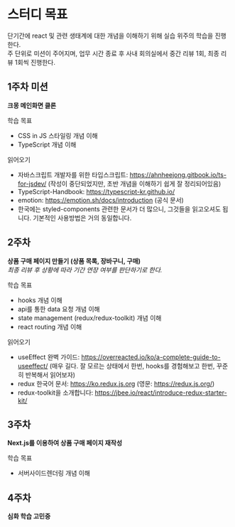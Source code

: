 # 스터디 목표

단기간에 react 및 관련 생태계에 대한 개념을 이해하기 위해 실습 위주의 학습을 진행한다.  
주 단위로 미션이 주어지며, 업무 시간 종료 후 사내 회의실에서 중간 리뷰 1회, 최종 리뷰 1회씩 진행한다.

## 1주차 미션
**크몽 메인화면 클론**  

학습 목표
- CSS in JS 스타일링 개념 이해
- TypeScript 개념 이해

읽어오기
- 자바스크립트 개발자를 위한 타입스크립트: https://ahnheejong.gitbook.io/ts-for-jsdev/ (작성이 중단되었지만, 초반 개념을 이해하기 쉽게 잘 정리되어있음)
- TypeScript-Handbook: https://typescript-kr.github.io/
- emotion: https://emotion.sh/docs/introduction (공식 문서)
- 한국에는 styled-components 관련한 문서가 더 많으니, 그것들을 읽고오셔도 됩니다. 기본적인 사용방법은 거의 동일합니다.


## 2주차 
**상품 구매 페이지 만들기 (상품 목록, 장바구니, 구매)**  
*최종 리뷰 후 상황에 따라 기간 연장 여부를 판단하기로 한다.*  

학습 목표
- hooks 개념 이해
- api를 통한 data 요청 개념 이해
- state management (redux/redux-toolkit) 개념 이해
- react routing 개념 이해 

읽어오기
- useEffect 완벽 가이드: https://overreacted.io/ko/a-complete-guide-to-useeffect/ (매우 길다. 잘 모르는 상태에서 한번, hooks를 경험해보고 한번, 꾸준히 반복해서 읽어보자)
- redux 한국어 문서: https://ko.redux.js.org (영문: https://redux.js.org/)
- redux-toolkit을 소개합니다: https://jbee.io/react/introduce-redux-starter-kit/

## 3주차
**Next.js를 이용하여 상품 구매 페이지 재작성**

학습 목표
- 서버사이드렌더링 개념 이해

## 4주차
**심화 학습 고민중**

